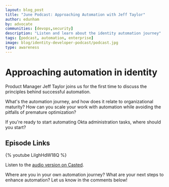 ```yaml
---
layout: blog_post
title: "June Podcast: Approaching Automation with Jeff Taylor"
author: edunham
by: advocate
communities: [devops,security]
description: "Listen and learn about the identity automation journey"
tags: [podcast, automation, enterprise]
image: blog/identity-developer-podcast/podcast.jpg
type: awareness
---
```


# Approaching automation in identity

Product Manager Jeff Taylor joins us for the first time to discuss the principles behind successful automation. 

What's the automation journey, and how does it relate to organizational maturity? How can you scale your work with automation while avoiding the pitfalls of premature optimization? 

If you're ready to start automating Okta administration tasks, where should you start? 

## Episode Links

{% youtube LilghHdW18Q %} 

Listen to the [audio version on Casted](https://listen.casted.us/public/49/Workforce-Identity-Developer-Podcast-4ce90a5f/59f5cd1e). 

Where are you in your own automation journey? What are your next steps to enhance automation? Let us know in the comments below!


